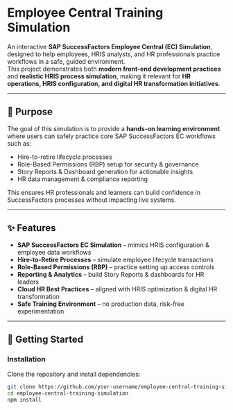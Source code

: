 # Employee Central Training Simulation

An interactive **SAP SuccessFactors Employee Central (EC) Simulation**, designed to help employees, HRIS analysts, and HR professionals practice workflows in a safe, guided environment.  
This project demonstrates both **modern front-end development practices** and **realistic HRIS process simulation**, making it relevant for **HR operations, HRIS configuration, and digital HR transformation initiatives**.  

---

## 🎯 Purpose

The goal of this simulation is to provide a **hands-on learning environment** where users can safely practice core SAP SuccessFactors EC workflows such as:  

- Hire-to-retire lifecycle processes  
- Role-Based Permissions (RBP) setup for security & governance  
- Story Reports & Dashboard generation for actionable insights  
- HR data management & compliance reporting  

This ensures HR professionals and learners can build confidence in SuccessFactors processes without impacting live systems.

---

## ✨ Features
- **SAP SuccessFactors EC Simulation** – mimics HRIS configuration & employee data workflows  
- **Hire-to-Retire Processes** – simulate employee lifecycle transactions  
- **Role-Based Permissions (RBP)** – practice setting up access controls  
- **Reporting & Analytics** – build Story Reports & dashboards for HR leaders  
- **Cloud HR Best Practices** – aligned with HRIS optimization & digital HR transformation  
- **Safe Training Environment** – no production data, risk-free experimentation  

---

## 🚀 Getting Started


### Installation
Clone the repository and install dependencies:

```bash
git clone https://github.com/your-username/employee-central-training-simulation.git
cd employee-central-training-simulation
npm install
